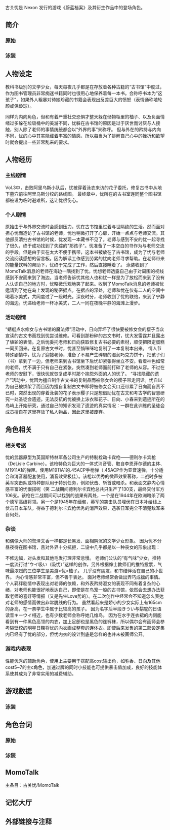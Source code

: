 古关忧是 Nexon 发行的游戏《蔚蓝档案》及其衍生作品中的登场角色。

## 简介

### 原始

### 泳装

## 人物设定
教科书级别的文学少女，每天每夜几乎都是在存放着各种古籍的“古书馆”中度过，作为图书管理员非常痴迷书籍同时也很用心地保养着每一本书。会称呼书本为“这孩子”，如果外人粗暴对待她珍藏的书籍会表现出反差巨大的愤怒（表情通称埴轮颜或保龄球）。

同样为内向角色，但和有着严重社交恐惧才整天躲在储物柜里的柚子、以及负面情绪过多躲在垃圾桶中的美游不同，忧躲在古书馆的原因是过于厌世而讨厌与人接触，别人除了老师的事情统统都会以“外界的事”来称呼。
但与外在的矜持与内向不同，忧的心中其实隐藏着丰富的情感，所以每当为了排解自己心中的挫折和欲望时就会提出一些非常乱来的要求。

## 人物经历

### 主线剧情
Vol.3中，击败阿里乌斯小队后，忧被穿着泳衣来访的花子委托，修复古书中从地下墓穴前往阿里乌斯分校的路线图。
最终章中，忧所在的古书室连同整个图书馆都被设为临时避难所，这让忧很伤心。

### 个人剧情
原始由于与外界交流时会感到压力，忧在古书馆里过着与世隔绝的生活。然而面对担心忧而造访了古书馆的老师，忧也稍微打开了心扉，开始一点点与老师交流。其他部员清扫古书馆的时候，忧发现一本藏书不见了。老师与感到不安的忧一起寻找了很久，终于成功找到了失踪的"那孩子"。忧准备了一本空白的书作为与老师交流的手段。但是由于实在太大不便于携带，这本书被放在了古书馆，成为了忧与老师交流阅读感想的留言板。因为解读工作感到劳累的忧向老师寻求帮助。在老师带来的能量饮料的帮助下，忧终于完成了工作，然后直接睡着了。
泳装收到了MomoTalk消息的老师在海边一隅找到了忧。忧想老师透露自己由于对周围的视线感到不安而来到了海边。当老师告诉忧其他人也和忧一样是为了放松而来到了没有人认识自己的地方时，忧略微乐观地笑了起来。收到了MomoTalk消息的老师被忧邀请到了她在岛上发现的秘密据点。在据点的深处，老师和忧在仅有二人的空间中喝着冰美式，共同度过了一段时光。深夜时分，老师收到了忧的联络，来到了宁静的海边。忧递给老师一杯冰美式，二人一同在夜晚平静的海滩上漫步。

### 活动剧情
“蜻蜓点水修女与古书馆的魔法师”活动中，日向弄坏了很快要被修女会的樱子当众宣读的古文书而找到忧尝试维修。可看到那粉碎的古文书时，忧大发雷霆并且露出了埴轮的表情。之后忧委托老师和日向获取修复古书必要的素材，顺便把限定蛋糕一同买回来。在复原古文书时，忧甚至悄咪咪地复制了一本复制本出来。
情人节特殊剧情中，忧为了迎接老师，准备了不易产生碎屑的湿润巧克力饼干，把孩子们（书）拿到了一边，但老师来到古书馆坐下后忧却紧张得坐立不安。看着神色如常的老师，忧不满于只有自己在紧张，突然凑到老师面前打碎了老师的从容。不过在老师的安慰下，很快忧就恢复成平时那个抱怨外面的人的忧了。
“寻找隐藏的遗产”活动中，忧因为擅自制作古文书的复制品而被修女会的樱子带走问话。忧自以为自己被绑架了而且因为擅自复制古文书即将被修女会灭口还带累了日向而自责不已时，突然出现的穿着泳装的花子表示樱子只是想借助忧在古文和考古学的智慧研究一处圣徒会遗迹。无法反抗的忧被换上泳衣和花子、日向、小春来到遗迹所在的岛屿上开始研究，通过自己的知识发现了遗迹的真实情况：一群在此训练的圣徒会成员擅自在这里存放了私人物品，因此这里被废弃。

## 角色相关

### 相关考据

忧的武器原型为英国斯特林军备公司生产的特制栓动卡宾枪——德利尔卡宾枪（DeLisle Carbine）。该枪特色为巨大的一体式消音管、取自李恩菲尔德的主体、M1911A1的弹匣。使用M1911A1的.45ACP手枪弹（.45ACP作为亚音速弹，十分适合和消音器配套使用，消音效果极佳）。该枪以优秀的微声效果著称，二战时多被英军突击队或特种部队用于特别任务，例如伏击、斩首或暗杀。和表面文静内心情感丰富的忧很搭呢（笑
二战期间德利尔卡宾枪总共只生产了130支，最终交付军方106支。该枪在二战期间可以找到的战果有两处，一个是在1944年在欧洲暗杀了两个德军高级将领。另一个是1945年在缅甸，英军的突击队员埋伏在日本补给线上伏击日本车队，得益于德利尔卡宾枪优秀的消声效果，遇袭日军完全不清楚敌军来自何处。

### 杂谈
和偶像大师的鹭泽文香一样都是长黑发、面相阴沉的文学少女形象。
因为忧不分昼夜待在图书馆，且对外界十分抗拒，二设中几乎都是以一种丧女的形象出现：

不修边幅，对头发和其他毛发打理非常怠慢。
老师们公认的“有气味”少女，推特一度流行过“ウイ吸い（吸忧）”这样的创作，另外根据绅士教师们的推特投票，气味最浓烈的三位学生是美游>忧>柚子。
几乎没有朋友，和书结伴活在自己的小世界。
内心情感非常丰富，但不善于表达。
面对老师经常会做出弄巧成拙的事情。个人羁绊剧情中表现出对老师的依赖，和外表矜持淑女的表现不同有着复杂的心绪，对老师也能很好地表达自己，即使是在鸟笼一般的古书馆，依然会去想办法获取老师的喜好等情报（又是先生Love势的）。在二次创作中经常会不知道怎么表达对老师的感情而做出非常脱线的行为。
虽然看起来是娇小的少女实际上有165cm的身高，在一票学生中属于比较高的孩子。
因为名字后半段きうい与鹬鸵的日语读音キーウイ相近，也有少数老师会称呼她几维鸟。
因为在水手连衣裙的内侧能看到有一件黑色高领的内衣，加上足部也是黑色的连裤袜，所以偶尔会有画师会参考隔壁校的明星日鞠将忧的内衣画成整套的连体衣。即使后来发售的第二部设定集内已经有了忧的部分，但忧内衣的设计到底是怎样的也并未被画师公开。

### 游戏内表现
性能优秀的辅助角色，使用上主要用于搭配高cost输出角，如弥香、日向及其他cost5~7的主c角色，加速过牌的同时小技能也可提供暴击值加成，良好的技能体系使其成为了非常实用的减费辅助。

## 游戏数据

### 泳装

## 角色台词

### 原始

### 泳装

## MomoTalk
主条目：古关忧/MomoTalk

## 记忆大厅

		

## 外部链接与注释